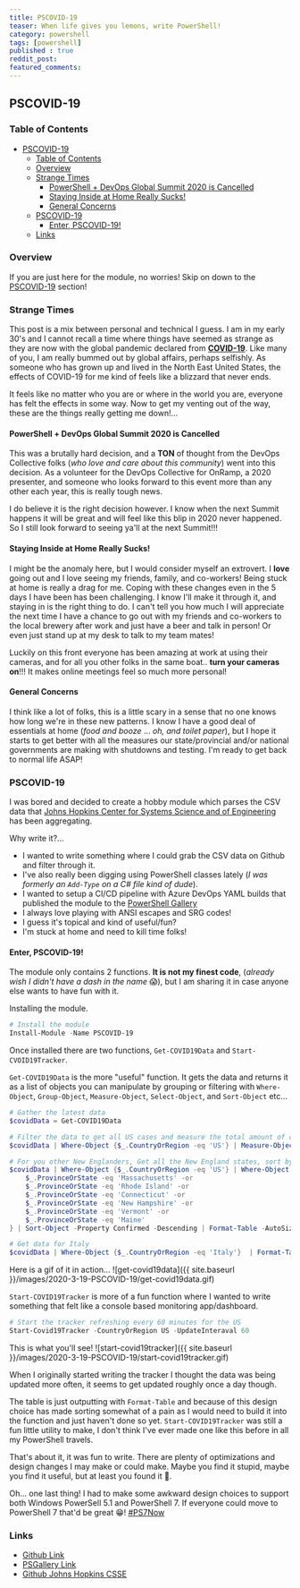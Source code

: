 ```yaml
---
title: PSCOVID-19
teaser: When life gives you lemons, write PowerShell!
category: powershell
tags: [powershell]
published : true
reddit_post:
featured_comments:
---
```


## PSCOVID-19

### Table of Contents

- [PSCOVID-19](#pscovid-19)
  - [Table of Contents](#table-of-contents)
  - [Overview](#overview)
  - [Strange Times](#strange-times)
    - [PowerShell + DevOps Global Summit 2020 is Cancelled](#powershell--devops-global-summit-2020-is-cancelled)
    - [Staying Inside at Home Really Sucks!](#staying-inside-at-home-really-sucks)
    - [General Concerns](#general-concerns)
  - [PSCOVID-19](#pscovid-19-1)
    - [Enter, PSCOVID-19!](#enter-pscovid-19)
  - [Links](#links)

### Overview

If you are just here for the module, no worries!  Skip on down to the [PSCOVID-19](#pscovid-19-1) section!

### Strange Times

This post is a mix between personal and technical I guess.  I am in my early 30's and I cannot recall a time where things have seemed as strange as they are now with the global pandemic declared from **[COVID-19][COVID19]**.  Like many of you, I am really bummed out by global affairs, perhaps selfishly.  As someone who has grown up and lived in the North East United States, the effects of COVID-19 for me kind of feels like a blizzard that never ends.

It feels like no matter who you are or where in the world you are, everyone has felt the effects in some way.  Now to get my venting out of the way, these are the things really getting me down!...

#### PowerShell + DevOps Global Summit 2020 is Cancelled

This was a brutally hard decision, and a **TON** of thought from the DevOps Collective folks (_who love and care about this community_) went into this decision.  As a volunteer for the DevOps Collective for OnRamp, a 2020 presenter, and someone who looks forward to this event more than any other each year, this is really tough news.  

I do believe it is the right decision however.  I know when the next Summit happens it will be great and will feel like this blip in 2020 never happened.  So I still look forward to seeing ya'll at the next Summit!!!

#### Staying Inside at Home Really Sucks!

I might be the anomaly here, but I would consider myself an extrovert.  I **love** going out and I love seeing my friends, family, and co-workers!  Being stuck at home is really a drag for me.  Coping with these changes even in the 5 days I have been has been challenging.  I know I'll make it through it, and staying in is the right thing to do.  I can't tell you how much I will appreciate the next time I have a chance to go out with my friends and co-workers to the local brewery after work and just have a beer and talk in person!  Or even just stand up at my desk to talk to my team mates!

Luckily on this front everyone has been amazing at work at using their cameras, and for all you other folks in the same boat.. **turn your cameras on**!!!  It makes online meetings feel so much more personal!

#### General Concerns

I think like a lot of folks, this is a little scary in a sense that no one knows how long we're in these new patterns.  I know I have a good deal of essentials at home (_food and booze_ ...  _oh, and toilet paper_), but I hope it starts to get better with all the measures our state/provincial and/or national governments are making with shutdowns and testing.  I'm ready to get back to normal life ASAP!

### PSCOVID-19

I was bored and decided to create a hobby module which parses the CSV data that [Johns Hopkins Center for Systems Science and of Engineering][JohnsHopkins] has been aggregating.  

Why write it?...

- I wanted to write something where I could grab the CSV data on Github and filter through it.  
- I've also really been digging using PowerShell classes lately (_I was formerly an `Add-Type` on a C# file kind of dude_).
- I wanted to setup a CI/CD pipeline with Azure DevOps YAML builds that published the module to the [PowerShell Gallery][PSGalleryCOVID]
- I always love playing with ANSI escapes and SRG codes!
- I guess it's topical and kind of useful/fun?
- I'm stuck at home and need to kill time folks!

#### Enter, PSCOVID-19!

The module only contains 2 functions.  **It is not my finest code**, (_already wish I didn't have a dash in the name_ 😱), but I am sharing it in case anyone else wants to have fun with it.

Installing the module.

```powershell
# Install the module
Install-Module -Name PSCOVID-19
```

Once installed there are two functions, `Get-COVID19Data` and `Start-CVOID19Tracker`.

`Get-COVID19Data` is the more "useful" function.  It gets the data and returns it as a list of objects you can manipulate by grouping or filtering with `Where-Object`, `Group-Object`, `Measure-Object`, `Select-Object`, and `Sort-Object` etc...

```powershell
# Gather the latest data
$covidData = Get-COVID19Data

# Filter the data to get all US cases and measure the total amount of confirmed cases across all of the data
$covidData | Where-Object {$_.CountryOrRegion -eq 'US'} | Measure-Object -Property Confirmed -Sum

# For you other New Englanders, Get all the New England states, sort by 'confirmed' cases and then format it out as a table
$covidData | Where-Object {$_.CountryOrRegion -eq 'US'} | Where-Object {
    $_.ProvinceOrState -eq 'Massachusetts' -or
    $_.ProvinceOrState -eq 'Rhode Island' -or
    $_.ProvinceOrState -eq 'Connecticut' -or
    $_.ProvinceOrState -eq 'New Hampshire' -or
    $_.ProvinceOrState -eq 'Vermont' -or
    $_.ProvinceOrState -eq 'Maine'
} | Sort-Object -Property Confirmed -Descending | Format-Table -AutoSize

# Get data for Italy
$covidData | Where-Object {$_.CountryOrRegion -eq 'Italy'}  | Format-Table -AutoSize
```

Here is a gif of it in action...
![get-covid19data]({{ site.baseurl }}/images/2020-3-19-PSCOVID-19/get-covid19data.gif)

`Start-COVID19Tracker` is more of a fun function where I wanted to write something that felt like a console based monitoring app/dashboard.

```powershell
# Start the tracker refreshing every 60 minutes for the US
Start-Covid19Tracker -CountryOrRegion US -UpdateInteraval 60
```

This is what you'll see!
![start-covid19tracker]({{ site.baseurl }}/images/2020-3-19-PSCOVID-19/start-covid19tracker.gif)

When I originally started writing the tracker I thought the data was being updated more often, it seems to get updated roughly once a day though.  

The table is just outputting with `Format-Table` and because of this design choice has made sorting somewhat of a pain as I would need to build it into the function and just haven't done so yet.  `Start-COVID19Tracker` was still a fun little utility to make, I don't think I've ever made one like this before in all my PowerShell travels.

That's about it, it was fun to write.  There are plenty of optimizations and design changes I may make or could make.  Maybe you find it stupid, maybe you find it useful, but at least you found it 🤷.

Oh... one last thing!  I had to make some awkward design choices to support both Windows PowerSell 5.1 and PowerShell 7.  If everyone could move to PowerShell 7 that'd be great 😁! [#PS7Now][PSNOW]  

### Links

- [Github Link][Github]
- [PSGallery Link][PSGalleryCOVID]
- [Github Johns Hopkins CSSE][JohnsHopkins]

[COVID19]:https://en.wikipedia.org/wiki/Coronavirus_disease_2019
[JohnsHopkins]:https://github.com/CSSEGISandData/COVID-19
[PSGalleryCOVID]:https://www.powershellgallery.com/packages/PSCOVID-19/
[Github]:https://github.com/ephos/PSCOVID-19
[PSNOW]:https://twitter.com/hashtag/PS7Now?src=hashtag_click